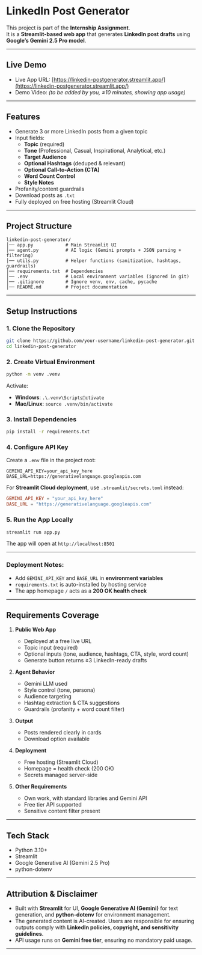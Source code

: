 # LinkedIn Post Generator

This project is part of the **Internship Assignment**.  
It is a **Streamlit-based web app** that generates **LinkedIn post drafts** using **Google’s Gemini 2.5 Pro model**.

---

## Live Demo
- Live App URL: [https://linkedin-postgenerator.streamlit.app/](https://linkedin-postgenerator.streamlit.app/)  
- Demo Video: *(to be added by you, ≤10 minutes, showing app usage)*  

---

## Features
- Generate 3 or more LinkedIn posts from a given topic
- Input fields:
  - **Topic** (required)
  - **Tone** (Professional, Casual, Inspirational, Analytical, etc.)
  - **Target Audience**
  - **Optional Hashtags** (deduped & relevant)
  - **Optional Call-to-Action (CTA)**
  - **Word Count Control**
  - **Style Notes**
- Profanity/content guardrails
- Download posts as `.txt`
- Fully deployed on free hosting (Streamlit Cloud)

---

## Project Structure
```
linkedin-post-generator/
│── app.py            # Main Streamlit UI
│── agent.py          # AI logic (Gemini prompts + JSON parsing + filtering)
│── utils.py          # Helper functions (sanitization, hashtags, guardrails)
│── requirements.txt  # Dependencies
│── .env              # Local environment variables (ignored in git)
│── .gitignore        # Ignore venv, env, cache, pycache
│── README.md         # Project documentation
```

---

## Setup Instructions

### 1. Clone the Repository
```bash
git clone https://github.com/your-username/linkedin-post-generator.git
cd linkedin-post-generator
```

### 2. Create Virtual Environment
```bash
python -m venv .venv
```

Activate:
- **Windows**: `.\.venv\Scriptsctivate`
- **Mac/Linux**: `source .venv/bin/activate`

### 3. Install Dependencies
```bash
pip install -r requirements.txt
```

### 4. Configure API Key
Create a `.env` file in the project root:
```env
GEMINI_API_KEY=your_api_key_here
BASE_URL=https://generativelanguage.googleapis.com
```

For **Streamlit Cloud deployment**, use `.streamlit/secrets.toml` instead:
```toml
GEMINI_API_KEY = "your_api_key_here"
BASE_URL = "https://generativelanguage.googleapis.com"
```

### 5. Run the App Locally
```bash
streamlit run app.py
```
The app will open at `http://localhost:8501`

---


### Deployment Notes:
- Add `GEMINI_API_KEY` and `BASE_URL` in **environment variables**
- `requirements.txt` is auto-installed by hosting service
- The app homepage `/` acts as a **200 OK health check**

---


## Requirements Coverage

1. **Public Web App**  
   - Deployed at a free live URL  
   - Topic input (required)  
   - Optional inputs (tone, audience, hashtags, CTA, style, word count)  
   - Generate button returns ≥3 LinkedIn-ready drafts  

2. **Agent Behavior**  
   - Gemini LLM used  
   - Style control (tone, persona)  
   - Audience targeting  
   - Hashtag extraction & CTA suggestions  
   - Guardrails (profanity + word count filter)  

3. **Output**  
   - Posts rendered clearly in cards  
   - Download option available   

4. **Deployment**  
   - Free hosting (Streamlit Cloud)  
   - Homepage = health check (200 OK)  
   - Secrets managed server-side  

5. **Other Requirements**  
   - Own work, with standard libraries and Gemini API  
   - Free tier API supported  
   - Sensitive content filter present  
---

## Tech Stack
- Python 3.10+
- Streamlit
- Google Generative AI (Gemini 2.5 Pro)
- python-dotenv
---

## Attribution & Disclaimer
- Built with **Streamlit** for UI, **Google Generative AI (Gemini)** for text generation, and **python-dotenv** for environment management.  
- The generated content is AI-created. Users are responsible for ensuring outputs comply with **LinkedIn policies, copyright, and sensitivity guidelines**.  
- API usage runs on **Gemini free tier**, ensuring no mandatory paid usage.  
---
